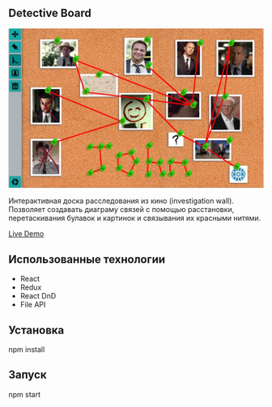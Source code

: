 ## Detective Board

![Screenshot](/screenshots/red-john.jpg)

Интерактивная доска расследования из кино (investigation wall). Позволяет создавать диаграму связей с помощью расстановки, перетаскивания булавок и картинок и связывания их красными нитями.

[Live Demo](https://hazuwall.github.io/DetectiveBoard/)

## Использованные технологии

- React
- Redux
- React DnD
- File API

## Установка

npm install

## Запуск

npm start
